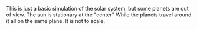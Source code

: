 This is just a basic simulation of the solar system, but some planets are out of view.
The sun is stationary at the "center" While the planets travel around it all on the same plane.
It is not to scale.
